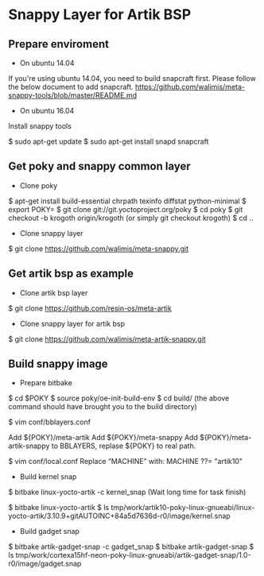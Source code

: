 Snappy Layer for Artik BSP
==========================

Prepare enviroment
------------------

- On ubuntu 14.04

If you're using ubuntu 14.04, you need to build snapcraft first.
Please follow the below document to add snapcraft.
https://github.com/walimis/meta-snappy-tools/blob/master/README.md

- On ubuntu 16.04

Install snappy tools

$ sudo apt-get update
$ sudo apt-get install snapd snapcraft


Get poky and snappy common layer
--------------------------------

- Clone poky

$ apt-get install build-essential chrpath texinfo diffstat python-minimal
$ export POKY=<path>
$ git clone git://git.yoctoproject.org/poky
$ cd poky
$ git checkout -b krogoth origin/krogoth (or simply git checkout krogoth)
$ cd ..

- Clone snappy layer

$ git clone https://github.com/walimis/meta-snappy.git


Get artik bsp as example
------------------------

- Clone artik bsp layer

$ git clone https://github.com/resin-os/meta-artik

- Clone snappy layer for artik bsp

$ git clone https://github.com/walimis/meta-artik-snappy.git


Build snappy image
------------------

- Prepare bitbake

$ cd $POKY
$ source poky/oe-init-build-env
$ cd build/ (the above command should have brought you to the build directory)

$ vim conf/bblayers.conf

Add ${POKY}/meta-artik
Add ${POKY}/meta-snappy
Add ${POKY}/meta-artik-snappy
to BBLAYERS, replase ${POKY} to real path.

$ vim conf/local.conf
Replace “MACHINE” with:
MACHINE ??= "artik10"

- Build kernel snap

$ bitbake linux-yocto-artik -c kernel_snap
(Wait long time for task finish)

$ bitbake linux-yocto-artik
$ ls tmp/work/artik10-poky-linux-gnueabi/linux-yocto-artik/3.10.9+gitAUTOINC+84a5d7636d-r0/image/kernel.snap

- Build gadget snap

$ bitbake artik-gadget-snap -c gadget_snap
$ bitbake artik-gadget-snap
$ ls tmp/work/cortexa15hf-neon-poky-linux-gnueabi/artik-gadget-snap/1.0-r0/image/gadget.snap
